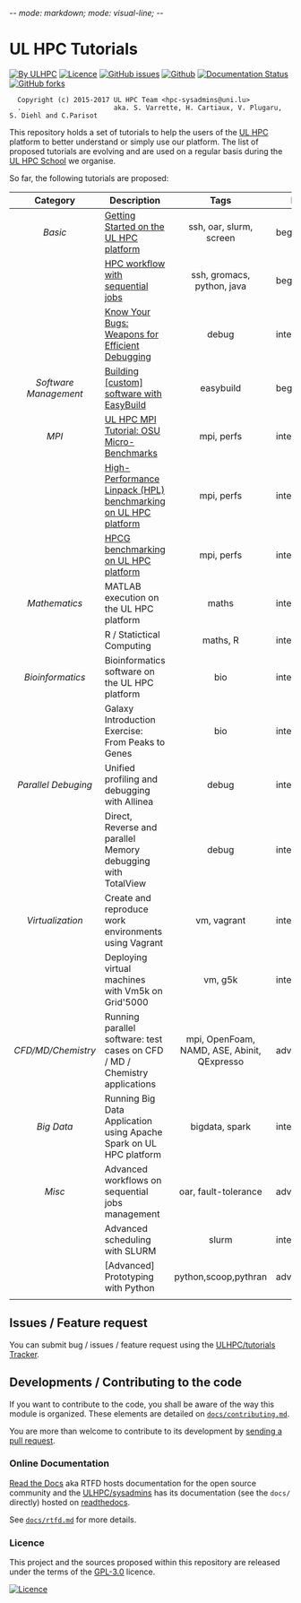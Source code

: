 -*- mode: markdown; mode: visual-line;  -*-

# UL HPC Tutorials

[![By ULHPC](https://img.shields.io/badge/by-ULHPC-blue.svg)](https://hpc.uni.lu) [![Licence](https://img.shields.io/badge/license-GPL--3.0-blue.svg)](http://www.gnu.org/licenses/gpl-3.0.html) [![GitHub issues](https://img.shields.io/github/issues/ULHPC/tutorials.svg)](https://github.com/ULHPC/tutorials/issues/) [![Github](https://img.shields.io/badge/sources-github-green.svg)](https://github.com/ULHPC/tutorials/tree/devel/basic/getting_started/) [![Documentation Status](http://readthedocs.org/projects/ulhpc-tutorials/badge/?version=latest)](http://ulhpc-tutorials.readthedocs.io/en/latest/basic/getting_started/) [![GitHub forks](https://img.shields.io/github/stars/ULHPC/tutorials.svg?style=social&label=Star)](https://github.com/ULHPC/tutorials)

      Copyright (c) 2015-2017 UL HPC Team <hpc-sysadmins@uni.lu>
      .                       aka. S. Varrette, H. Cartiaux, V. Plugaru, S. Diehl and C.Parisot

This repository holds a set of tutorials to help the users of the [UL HPC](https://hpc.uni.lu) platform to better understand or simply use our platform.
The list of proposed tutorials are evolving and are used on a regular basis during the [UL HPC School](http://hpc.uni.lu/hpc-school/) we organise.

So far, the following tutorials are proposed:

| **Category**          | **Description**                                                                 | **Tags**                                    | **Level**      |
| :----------:          | ----------------------------------------------------------------------------    | :--------------:                            | -------------- |
| _Basic_               | [Getting Started on the UL HPC platform](basic/getting_started/)                | ssh, oar, slurm, screen                     | beginners      |
|                       | [HPC workflow with sequential jobs](basic/sequential_jobs/)                     | ssh, gromacs, python, java                  | beginners      |
|                       | [Know Your Bugs: Weapons for Efficient Debugging](advanced/Debug/)              | debug                                       | intermediate   |
| _Software Management_ | [Building [custom] software with EasyBuild](advanced/EasyBuild/)                | easybuild                                   | beginners      |
| _MPI_                 | [UL HPC MPI Tutorial: OSU Micro-Benchmarks](advanced/OSU_MicroBenchmarks/)      | mpi, perfs                                  | intermediate   |
|                       | [High-Performance Linpack (HPL) benchmarking on UL HPC platform](advanced/HPL/) | mpi, perfs                                  | intermediate   |
|                       | [HPCG benchmarking on UL HPC platform](advanced/HPCG/)                          | mpi, perfs                                  | intermediate   |
| _Mathematics_         | MATLAB execution on the UL HPC platform                                         | maths                                       | intermediate   |
|                       | R / Statictical Computing                                                       | maths, R                                    | intermediate   |
| _Bioinformatics_      | Bioinformatics software on the UL HPC platform                                  | bio                                         | intermediate   |
|                       | Galaxy Introduction Exercise: From Peaks to Genes                               | bio                                         | intermediate   |
| _Parallel Debuging_   | Unified profiling and debugging with Allinea                                    | debug                                       | intermediate   |
|                       | Direct,  Reverse and parallel Memory debugging with TotalView                   | debug                                       | intermediate   |
| _Virtualization_      | Create and reproduce work environments using Vagrant                            | vm, vagrant                                 | intermediate   |
|                       | Deploying virtual machines with Vm5k on Grid'5000                               | vm, g5k                                     | intermediate   |
| _CFD/MD/Chemistry_    | Running parallel software: test cases on CFD / MD / Chemistry applications      | mpi, OpenFoam, NAMD, ASE, Abinit, QExpresso | advanced       |
| _Big Data_            | Running Big Data Application using Apache Spark on UL HPC platform              | bigdata, spark                              | intermediate   |
| _Misc_                | Advanced workflows on sequential jobs management                                | oar, fault-tolerance                        | advanced       |
|                       | Advanced scheduling with SLURM                                                  | slurm                                       | intermediate   |
|                       | [Advanced] Prototyping with Python                                              | python,scoop,pythran                        | advanced       |
|                       |                                                                                 |                                             |                |


## Issues / Feature request

You can submit bug / issues / feature request using the [ULHPC/tutorials Tracker](https://github.com/ULHPC/tutorials/issues).

## Developments / Contributing to the code

If you want to contribute to the code, you shall be aware of the way this module is organized.
These elements are detailed on [`docs/contributing.md`](contributing.md).

You are more than welcome to contribute to its development by [sending a pull request](https://help.github.com/articles/using-pull-requests).

### Online Documentation

[Read the Docs](https://readthedocs.org/) aka RTFD hosts documentation for the open source community and the [ULHPC/sysadmins](https://github.com/ULHPC/tutorials) has its documentation (see the `docs/` directly) hosted on [readthedocs](http://ulhpc-tutorials.rtfd.org).

See [`docs/rtfd.md`](rtfd.md) for more details.

### Licence

This project and the sources proposed within this repository are released under the terms of the [GPL-3.0](LICENCE) licence.

[![Licence](https://www.gnu.org/graphics/gplv3-88x31.png)](LICENSE)

